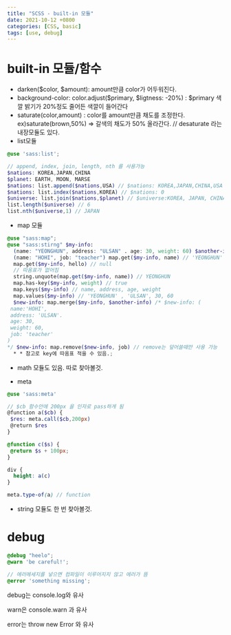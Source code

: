 ```yaml
---
title: "SCSS - built-in 모듈"
date: 2021-10-12 +0800
categories: [CSS, basic]
tags: [use, debug]
---
```


# built-in 모듈/함수

- darken($color, $amount): amount만큼 color가 어두워진다.
- background-color: color.adjust($primary, $ligtness: -20%) : $primary 색깔 밝기가 20%정도 줄어든 색깔이 들어간다
- saturate(color,amount) : color를 amount만큼 채도를 조정한다. ex)saturate(brown,50%) ⇒ 갈색의 채도가 50% 올라간다. // desaturate 라는 내장모듈도 있다.
- list모듈

```scss
@use 'sass:list';

// append, index, join, length, nth 를 사용가능
$nations: KOREA,JAPAN,CHINA
$planet: EARTH, MOON, MARSE
$nations: list.append($nations,USA) // $nations: KOREA,JAPAN,CHINA,USA
$nations: list.index($nations,KOREA) // $nations: 0
$universe: list.join($nations,$planet) // $universe:KOREA, JAPAN, CHINA,EARTH, MOON, MARSE
list.length($universe) // 6
list.nth($universe,1) // JAPAN
```

- map 모듈

```scss
@use "sass:map";
@use "sass:stirng" $my-info:
  (name: "YEONGHUN", address: "ULSAN" . age: 30, weight: 60) $another-info:
  (name: "HOHI", job: "teacher") map.get($my-info, name) // 'YEONGHUN'
  map.get($my-info, hello) // null
  // 따옴표가 없어짐
  string.unquote(map.get($my-info, name)) // YEONGHUN
  map.has-key($my-info, weight) // true
  map.keys($my-info) // name, address, age, weight
  map.values($my-info) // 'YEONGHUN' , 'ULSAN', 30, 60
  $new-info: map.merge($my-info, $another-info) /* $new-info: (
 name:'HOHI',
 address: 'ULSAN'.
 age: 30,
 weight: 60,
 job: 'teacher'
)
*/ $new-info: map.remove($new-info, job) // remove는 덮어쓸때만 사용 가능
  * * 참고로 key에 따옴표 적을 수 있음.;
```

- math 모듈도 있음. 따로 찾아볼것.

- meta

```scss
@use 'sass:meta'

// $cb 함수안에 200px 을 인자로 pass하게 됨
@function a($cb) {
 $res: meta.call($cb,200px)
 @return $res
}

@function c($s) {
 @return $s + 100px;
}

div {
  height: a(c)
}

meta.type-of(a) // function
```

- string 모듈도 한 번 찾아볼것.

# debug

```scss
@debug "heelo";
@warn 'be careful!';

// 에러메세지를 넣으면 컴파일이 이루어지지 않고 에러가 뜸
@error 'something missing';
```

debug는 console.log와 유사

warn은 console.warn 과 유사

error는 throw new Error 와 유사

